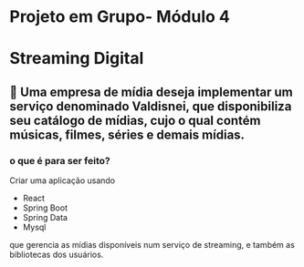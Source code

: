# Projeto em Grupo- Módulo 4
# Streaming Digital
## 📑 Uma empresa de mídia deseja implementar um serviço denominado Valdisnei, que disponibiliza seu catálogo de mídias, cujo o qual contém músicas, filmes, séries e demais mídias.

### o que é para ser feito?
Criar uma aplicação usando
+ React 
+ Spring Boot 
+ Spring Data 
+  Mysql 

que gerencia as mídias disponíveis num serviço de streaming, e também as bibliotecas dos usuários.
